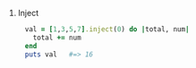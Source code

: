 1. Inject

```ruby
     val = [1,3,5,7].inject(0) do |total, num|
       total += num
     end   
     puts val   #=> 16
```
